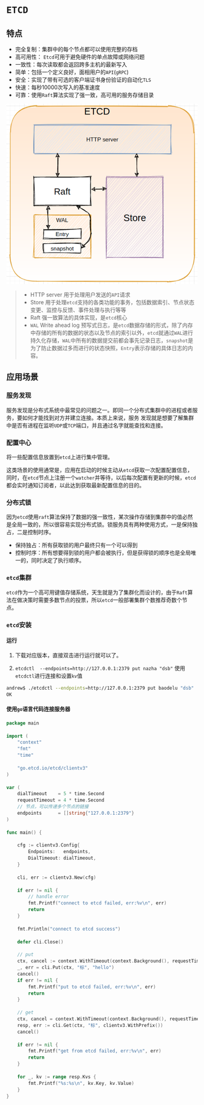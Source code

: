 

# `ETCD`
## 特点
- 完全复制：集群中的每个节点都可以使用完整的存档
- 高可用性： `Etcd`可用于避免硬件的单点故障或网络问题
- 一致性：每次读取都会返回跨多主机的最新写入
- 简单：包括一个定义良好，面相用户的`API`(`gRPC`)
- 安全：实现了带有可选的客户端证书身份验证的自动化`TLS`
- 快速：每秒10000次写入的基准速度
- 可靠：使用`Raft`算法实现了强一致，高可用的服务存储目录



![image-20210707233220088](image/image-20210707233220088.png)

> - HTTP server 用于处理用户发送的`API`请求
> - Store 用于处理`etcd`支持的各类功能的事务，包括数据索引、节点状态变更、监控与反馈、事件处理与执行等等
> - Raft 强一致算法的具体实现，是`etcd`核心
> - `WAL` Write ahead log 预写式日志，是`etcd`数据存储的形式，除了内存中存储的所有的数据的状态以及节点的索引以外，`etcd`就通过`WAL`进行持久化存储，`WAL`中所有的数据提交前都会事先记录日志，`snapshot`是为了防止数据过多而进行的状态快照，`Entry`表示存储的具体日志的内容。 



## 应用场景

### 服务发现

服务发现是分布式系统中最常见的问题之一。即同一个分布式集群中的进程或者服务，要如何才能找到对方并建立连接。本质上来说，服务 发现就是想要了解集群中是否有进程在监听`UDP`或`TCP`端口，并且通过名字就能查找和连接。

### 配置中心

将一些配置信息放置到`etcd`上进行集中管理。

这类场景的使用通常是，应用在启动的时候主动从`etcd`获取一次配置配置信息，同时，在`etcd`节点上注册一个`watcher`并等待，以后每次配置有更新的时候，`etcd`都会实时通知订阅者，以此达到获取最新配置信息的目的。

### 分布式锁

因为`etcd`使用`raft`算法保持了数据的强一致性，某次操作存储到集群中的值必然是全局一致的，所以很容易实现分布式锁。锁服务具有两种使用方式，一是保持独占，二是控制时序。

- 保持独占：所有获取锁的用户最终只有一个可以得到
- 控制时序：所有想要得到锁的用户都会被执行，但是获得锁的顺序也是全局唯一的，同时决定了执行顺序。

### `etcd`集群

`etcd`作为一个高可用键值存储系统，天生就是为了集群化而设计的，由于`Raft`算法在做决策时需要多数节点的投票，所以`etcd`一般部署集群个数推荐奇数个节点。



### `etcd`安装



#### 运行

1. 下载对应版本，直接双击进行运行就可以了。

2. `etcdctl  --endpoints=http://127.0.0.1:2379 put nazha "dsb"`  使用`etcdctl`进行连接和设置`kv`值

```bash
andrew$ ./etcdctl --endpoints=http://127.0.0.1:2379 put baodelu "dsb"
OK
```



#### 使用`go`语言代码连接服务器

```go
package main

import (
	"context"
	"fmt"
	"time"

	"go.etcd.io/etcd/clientv3"
)

var (
	dialTimeout    = 5 * time.Second
	requestTimeout = 4 * time.Second
	// 节点，可以传递多个节点的链接
	endpoints      = []string{"127.0.0.1:2379"}
)

func main() {

	cfg := clientv3.Config{
		Endpoints:   endpoints,
		DialTimeout: dialTimeout,
	}

	cli, err := clientv3.New(cfg)

	if err != nil {
		// handle error
		fmt.Printf("connect to etcd failed, err:%v\n", err)
		return
	}

	fmt.Println("connect to etcd success")

	defer cli.Close()

	// put
	ctx, cancel := context.WithTimeout(context.Background(), requestTimeout)
	_, err = cli.Put(ctx, "标", "hello")
	cancel()
	if err != nil {
		fmt.Printf("put to etcd failed, err:%v\n", err)
		return
	}

	// get
	ctx, cancel = context.WithTimeout(context.Background(), requestTimeout)
	resp, err := cli.Get(ctx, "标", clientv3.WithPrefix())
	cancel()

	if err != nil {
		fmt.Printf("get from etcd failed, err:%v\n", err)
		return
	}

	for _, kv := range resp.Kvs {
		fmt.Printf("%s:%s\n", kv.Key, kv.Value)
	}
}
```













 

















